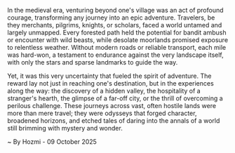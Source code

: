 
In the medieval era, venturing beyond one's village was an act of profound courage, transforming any journey into an epic adventure. Travelers, be they merchants, pilgrims, knights, or scholars, faced a world untamed and largely unmapped. Every forested path held the potential for bandit ambush or encounter with wild beasts, while desolate moorlands promised exposure to relentless weather. Without modern roads or reliable transport, each mile was hard-won, a testament to endurance against the very landscape itself, with only the stars and sparse landmarks to guide the way.

Yet, it was this very uncertainty that fueled the spirit of adventure. The reward lay not just in reaching one's destination, but in the experiences along the way: the discovery of a hidden valley, the hospitality of a stranger's hearth, the glimpse of a far-off city, or the thrill of overcoming a perilous challenge. These journeys across vast, often hostile lands were more than mere travel; they were odysseys that forged character, broadened horizons, and etched tales of daring into the annals of a world still brimming with mystery and wonder.

~ By Hozmi - 09 October 2025
